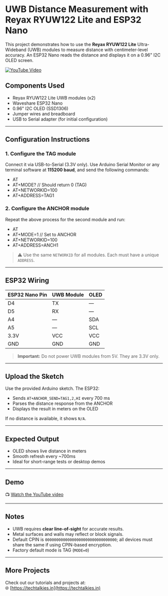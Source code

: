 # UWB Distance Measurement with Reyax RYUW122 Lite and ESP32 Nano

This project demonstrates how to use the **Reyax RYUW122 Lite** Ultra-Wideband (UWB) modules to measure distance with centimeter-level accuracy. An ESP32 Nano reads the distance and displays it on a 0.96" I2C OLED screen.

[![YouTube Video](https://img.youtube.com/vi/AEefx4ykJNI/0.jpg)](https://www.youtube.com/watch?v=AEefx4ykJNI)

## Components Used

- Reyax RYUW122 Lite UWB modules (x2)
- Waveshare ESP32 Nano
- 0.96" I2C OLED (SSD1306)
- Jumper wires and breadboard
- USB to Serial adapter (for initial configuration)

---

## Configuration Instructions

### 1. Configure the TAG module

Connect it via USB-to-Serial (3.3V only). Use Arduino Serial Monitor or any terminal software at **115200 baud**, and send the following commands:

- AT
- AT+MODE? // Should return 0 (TAG)
- AT+NETWORKID=100
- AT+ADDRESS=TAG1


### 2. Configure the ANCHOR module

Repeat the above process for the second module and run:

- AT
- AT+MODE=1 // Set to ANCHOR
- AT+NETWORKID=100
- AT+ADDRESS=ANCH1


> ⚠️ Use the same `NETWORKID` for all modules. Each must have a unique `ADDRESS`.

---

## ESP32 Wiring

| ESP32 Nano Pin | UWB Module | OLED |
|----------------|------------|------|
| D4             | TX         | —    |
| D5             | RX         | —    |
| A4             | —          | SDA  |
| A5             | —          | SCL  |
| 3.3V           | VCC        | VCC  |
| GND            | GND        | GND  |

> **Important:** Do not power UWB modules from 5V. They are 3.3V only.

---

## Upload the Sketch

Use the provided Arduino sketch. The ESP32:

- Sends `AT+ANCHOR_SEND=TAG1,2,HI` every 700 ms
- Parses the distance response from the ANCHOR
- Displays the result in meters on the OLED

If no distance is available, it shows `N/A`.

---

## Expected Output

- OLED shows live distance in meters
- Smooth refresh every ~700ms
- Ideal for short-range tests or desktop demos

---

## Demo

📺 [Watch the YouTube video](https://youtu.be/AEefx4ykJNI)

---

## Notes

- UWB requires **clear line-of-sight** for accurate results.
- Metal surfaces and walls may reflect or block signals.
- Default CPIN is `00000000000000000000000000000000`; all devices must share the same if using CPIN-based encryption.
- Factory default mode is TAG (`MODE=0`)

---

## More Projects

Check out our tutorials and projects at:  
🌐 [https://techtalkies.in](https://techtalkies.in)
